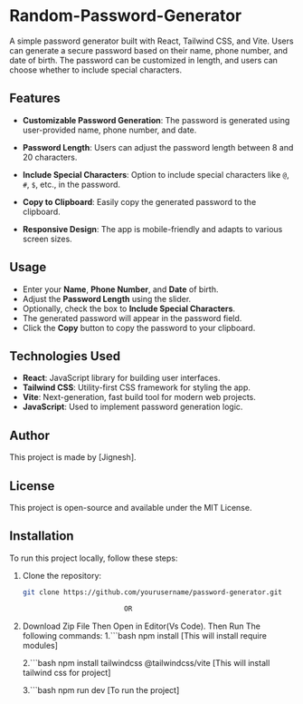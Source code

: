 # Random-Password-Generator


A simple password generator built with React, Tailwind CSS, and Vite. Users can generate a secure password based on their name, phone number, and date of birth. The password can be customized in length, and users can choose whether to include special characters.

## Features

- **Customizable Password Generation**: The password is generated using user-provided name, phone number, and date.

- **Password Length**: Users can adjust the password length between 8 and 20 characters.

- **Include Special Characters**: Option to include special characters like `@`, `#`, `$`, etc., in the password.

- **Copy to Clipboard**: Easily copy the generated password to the clipboard.

- **Responsive Design**: The app is mobile-friendly and adapts to various screen sizes.


## Usage

- Enter your **Name**, **Phone Number**, and **Date** of birth.
- Adjust the **Password Length** using the slider.
- Optionally, check the box to **Include Special Characters**.
- The generated password will appear in the password field.
- Click the **Copy** button to copy the password to your clipboard.

## Technologies Used

- **React**: JavaScript library for building user interfaces.
- **Tailwind CSS**: Utility-first CSS framework for styling the app.
- **Vite**: Next-generation, fast build tool for modern web projects.
- **JavaScript**: Used to implement password generation logic.

## Author

This project is made by [Jignesh].

## License

This project is open-source and available under the MIT License.


## Installation

To run this project locally, follow these steps:

1. Clone the repository:

   ```bash
   git clone https://github.com/yourusername/password-generator.git

                            OR
2. Download Zip File Then Open in Editor(Vs Code).
    Then Run The following commands: 
    1.```bash npm install [This will install require modules]

    2.```bash npm install tailwindcss @tailwindcss/vite [This will install tailwind css for project]

    3.```bash npm run dev [To run the project]
